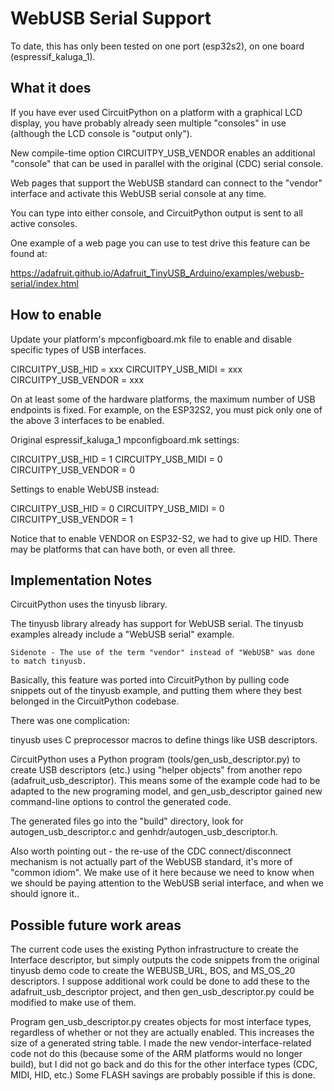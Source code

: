 <!--
SPDX-FileCopyrightText: 2014 MicroPython & CircuitPython contributors (https://github.com/adafruit/circuitpython/graphs/contributors)

SPDX-License-Identifier: MIT
-->

# WebUSB Serial Support

To date, this has only been tested on one port (esp32s2), on one board (espressif_kaluga_1).

## What it does

If you have ever used CircuitPython on a platform with a graphical LCD display, you have probably
already seen multiple "consoles" in use (although the LCD console is "output only").

New compile-time option CIRCUITPY_USB_VENDOR enables an additional "console" that can be used in
parallel with the original (CDC) serial console.

Web pages that support the WebUSB standard can connect to the "vendor" interface and activate
this WebUSB serial console at any time.

You can type into either console, and CircuitPython output is sent to all active consoles.

One example of a web page you can use to test drive this feature can be found at:

https://adafruit.github.io/Adafruit_TinyUSB_Arduino/examples/webusb-serial/index.html

## How to enable

Update your platform's mpconfigboard.mk file to enable and disable specific types of USB interfaces.

CIRCUITPY_USB_HID = xxx
CIRCUITPY_USB_MIDI = xxx
CIRCUITPY_USB_VENDOR = xxx

On at least some of the hardware platforms, the maximum number of USB endpoints is fixed.
For example, on the ESP32S2, you must pick only one of the above 3 interfaces to be enabled.

Original espressif_kaluga_1 mpconfigboard.mk settings:

CIRCUITPY_USB_HID = 1
CIRCUITPY_USB_MIDI = 0
CIRCUITPY_USB_VENDOR = 0

Settings to enable WebUSB instead:

CIRCUITPY_USB_HID = 0
CIRCUITPY_USB_MIDI = 0
CIRCUITPY_USB_VENDOR = 1

Notice that to enable VENDOR on ESP32-S2, we had to give up HID. There may be platforms that can have both, or even all three.

## Implementation Notes

CircuitPython uses the tinyusb library.

The tinyusb library already has support for WebUSB serial.
The tinyusb examples already include a "WebUSB serial" example.

    Sidenote - The use of the term "vendor" instead of "WebUSB" was done to match tinyusb.

Basically, this feature was ported into CircuitPython by pulling code snippets out of the
tinyusb example, and putting them where they best belonged in the CircuitPython codebase.

There was one complication:

tinyusb uses C preprocessor macros to define things like USB descriptors.

CircuitPython uses a Python program (tools/gen_usb_descriptor.py) to create USB descriptors (etc.)
using "helper objects" from another repo (adafruit_usb_descriptor). This means some of the example
code had to be adapted to the new programing model, and gen_usb_descriptor gained new command-line
options to control the generated code.

The generated files go into the "build" directory, look for autogen_usb_descriptor.c and
genhdr/autogen_usb_descriptor.h.


Also worth pointing out - the re-use of the CDC connect/disconnect mechanism is not actually part
of the WebUSB standard, it's more of "common idiom". We make use of it here because we need to know
when we should be paying attention to the WebUSB serial interface, and when we should ignore it..

## Possible future work areas

The current code uses the existing Python infrastructure to create the Interface descriptor, but
simply outputs the code snippets from the original tinyusb demo code to create the WEBUSB_URL,
BOS, and MS_OS_20 descriptors. I suppose additional work could be done to add these to the
adafruit_usb_descriptor project, and then gen_usb_descriptor.py could be modified to make use
of them.

Program gen_usb_descriptor.py creates objects for most interface types, regardless of whether or
not they are actually enabled. This increases the size of a generated string table. I made the
new vendor-interface-related code not do this (because some of the ARM platforms would no longer
build), but I did not go back and do this for the other interface types (CDC, MIDI, HID, etc.)
Some FLASH savings are probably possible if this is done.

